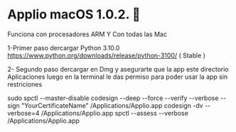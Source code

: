 # Applio macOS 1.0.2. 🍏

Funciona con procesadores ARM Y  Con todas las Mac

1-Primer paso dercargar Python  3.10.0 https://www.python.org/downloads/release/python-3100/ ( Stable )

2- Segundo paso dercargar en Dmg y asegurarte que la app este directorio Aplicaciones luego en la terminal le das permiso para poder usar la app sin restriciones 






sudo spctl --master-disable
codesign --deep --force --verify --verbose --sign "YourCertificateName" /Applications/Applio.app
codesign -dv --verbose=4 /Applications/Applio.app
spctl --assess --verbose /Applications/Applio.app
